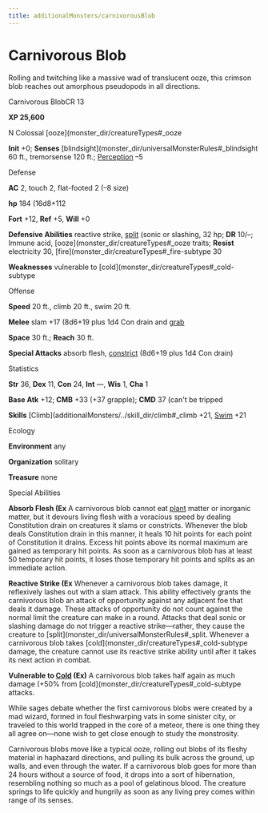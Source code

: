 ```yaml
---
title: additionalMonsters/carnivorousBlob
---
```

# Carnivorous Blob

Rolling and twitching like a massive wad of translucent ooze, this crimson blob reaches out amorphous pseudopods in all directions.

Carnivorous BlobCR 13

**XP 25,600**

N Colossal [ooze](monster_dir/creatureTypes#_ooze

**Init** +0; **Senses** [blindsight](monster_dir/universalMonsterRules#_blindsight 60 ft., tremorsense 120 ft.; [Perception](additionalMonsters/../skill_dir/perception#_perception) –5

Defense

**AC** 2, touch 2, flat-footed 2 (–8 size)

**hp** 184 (16d8+112

**Fort** +12, **Ref** +5, **Will** +0

**Defensive Abilities** reactive strike, [split](monster_dir/universalMonsterRules#_split) (sonic or slashing, 32 hp; **DR** 10/–; Immune acid, [ooze](monster_dir/creatureTypes#_ooze traits; **Resist** electricity 30, [fire](monster_dir/creatureTypes#_fire-subtype 30

**Weaknesses** vulnerable to [cold](monster_dir/creatureTypes#_cold-subtype

Offense

**Speed** 20 ft., climb 20 ft., swim 20 ft.

**Melee** slam +17 (8d6+19 plus 1d4 Con drain and [grab](monster_dir/universalMonsterRules#_grab)

**Space** 30 ft.; **Reach** 30 ft.

**Special Attacks** absorb flesh, [constrict](monster_dir/universalMonsterRules#_constrict) (8d6+19 plus 1d4 Con drain)

Statistics

**Str** 36, **Dex** 11, **Con** 24, **Int** —, **Wis** 1, **Cha** 1

**Base Atk** +12; **CMB** +33 (+37 grapple); **CMD** 37 (can't be tripped

**Skills** [Climb](additionalMonsters/../skill_dir/climb#_climb +21, [Swim](additionalMonsters/../skill_dir/swim#_swim) +21

Ecology

**Environment** any

**Organization** solitary

**Treasure** none

Special Abilities

**Absorb Flesh (Ex** A carnivorous blob cannot eat [plant](monster_dir/creatureTypes#_plant) matter or inorganic matter, but it devours living flesh with a voracious speed by dealing Constitution drain on creatures it slams or constricts. Whenever the blob deals Constitution drain in this manner, it heals 10 hit points for each point of Constitution it drains. Excess hit points above its normal maximum are gained as temporary hit points. As soon as a carnivorous blob has at least 50 temporary hit points, it loses those temporary hit points and splits as an immediate action.

**Reactive Strike (Ex** Whenever a carnivorous blob takes damage, it reflexively lashes out with a slam attack. This ability effectively grants the carnivorous blob an attack of opportunity against any adjacent foe that deals it damage. These attacks of opportunity do not count against the normal limit the creature can make in a round. Attacks that deal sonic or slashing damage do not trigger a reactive strike—rather, they cause the creature to [split](monster_dir/universalMonsterRules#_split. Whenever a carnivorous blob takes [cold](monster_dir/creatureTypes#_cold-subtype damage, the creature cannot use its reactive strike ability until after it takes its next action in combat.

**Vulnerable to [Cold](monster_dir/creatureTypes#_cold-subtype) (Ex)** A carnivorous blob takes half again as much damage (+50% from [cold](monster_dir/creatureTypes#_cold-subtype attacks.

While sages debate whether the first carnivorous blobs were created by a mad wizard, formed in foul fleshwarping vats in some sinister city, or traveled to this world trapped in the core of a meteor, there is one thing they all agree on—none wish to get close enough to study the monstrosity.

Carnivorous blobs move like a typical ooze, rolling out blobs of its fleshy material in haphazard directions, and pulling its bulk across the ground, up walls, and even through the water. If a carnivorous blob goes for more than 24 hours without a source of food, it drops into a sort of hibernation, resembling nothing so much as a pool of gelatinous blood. The creature springs to life quickly and hungrily as soon as any living prey comes within range of its senses.

